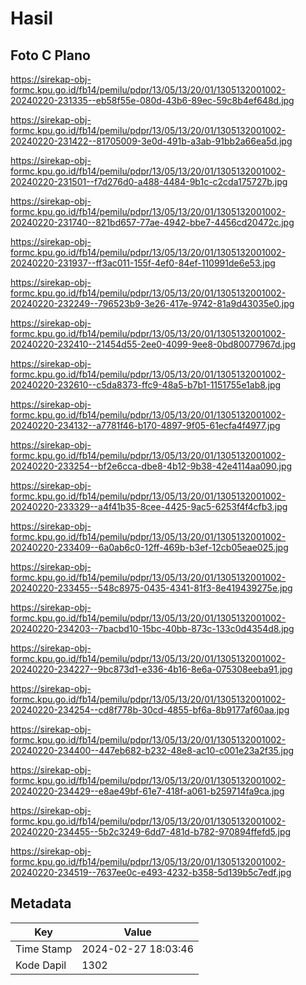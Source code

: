# Hasil

## Foto C Plano

https://sirekap-obj-formc.kpu.go.id/fb14/pemilu/pdpr/13/05/13/20/01/1305132001002-20240220-231335--eb58f55e-080d-43b6-89ec-59c8b4ef648d.jpg

https://sirekap-obj-formc.kpu.go.id/fb14/pemilu/pdpr/13/05/13/20/01/1305132001002-20240220-231422--81705009-3e0d-491b-a3ab-91bb2a66ea5d.jpg

https://sirekap-obj-formc.kpu.go.id/fb14/pemilu/pdpr/13/05/13/20/01/1305132001002-20240220-231501--f7d276d0-a488-4484-9b1c-c2cda175727b.jpg

https://sirekap-obj-formc.kpu.go.id/fb14/pemilu/pdpr/13/05/13/20/01/1305132001002-20240220-231740--821bd657-77ae-4942-bbe7-4456cd20472c.jpg

https://sirekap-obj-formc.kpu.go.id/fb14/pemilu/pdpr/13/05/13/20/01/1305132001002-20240220-231937--ff3ac011-155f-4ef0-84ef-110991de6e53.jpg

https://sirekap-obj-formc.kpu.go.id/fb14/pemilu/pdpr/13/05/13/20/01/1305132001002-20240220-232249--796523b9-3e26-417e-9742-81a9d43035e0.jpg

https://sirekap-obj-formc.kpu.go.id/fb14/pemilu/pdpr/13/05/13/20/01/1305132001002-20240220-232410--21454d55-2ee0-4099-9ee8-0bd80077967d.jpg

https://sirekap-obj-formc.kpu.go.id/fb14/pemilu/pdpr/13/05/13/20/01/1305132001002-20240220-232610--c5da8373-ffc9-48a5-b7b1-1151755e1ab8.jpg

https://sirekap-obj-formc.kpu.go.id/fb14/pemilu/pdpr/13/05/13/20/01/1305132001002-20240220-234132--a7781f46-b170-4897-9f05-61ecfa4f4977.jpg

https://sirekap-obj-formc.kpu.go.id/fb14/pemilu/pdpr/13/05/13/20/01/1305132001002-20240220-233254--bf2e6cca-dbe8-4b12-9b38-42e4114aa090.jpg

https://sirekap-obj-formc.kpu.go.id/fb14/pemilu/pdpr/13/05/13/20/01/1305132001002-20240220-233329--a4f41b35-8cee-4425-9ac5-6253f4f4cfb3.jpg

https://sirekap-obj-formc.kpu.go.id/fb14/pemilu/pdpr/13/05/13/20/01/1305132001002-20240220-233409--6a0ab6c0-12ff-469b-b3ef-12cb05eae025.jpg

https://sirekap-obj-formc.kpu.go.id/fb14/pemilu/pdpr/13/05/13/20/01/1305132001002-20240220-233455--548c8975-0435-4341-81f3-8e419439275e.jpg

https://sirekap-obj-formc.kpu.go.id/fb14/pemilu/pdpr/13/05/13/20/01/1305132001002-20240220-234203--7bacbd10-15bc-40bb-873c-133c0d4354d8.jpg

https://sirekap-obj-formc.kpu.go.id/fb14/pemilu/pdpr/13/05/13/20/01/1305132001002-20240220-234227--9bc873d1-e336-4b16-8e6a-075308eeba91.jpg

https://sirekap-obj-formc.kpu.go.id/fb14/pemilu/pdpr/13/05/13/20/01/1305132001002-20240220-234254--cd8f778b-30cd-4855-bf6a-8b9177af60aa.jpg

https://sirekap-obj-formc.kpu.go.id/fb14/pemilu/pdpr/13/05/13/20/01/1305132001002-20240220-234400--447eb682-b232-48e8-ac10-c001e23a2f35.jpg

https://sirekap-obj-formc.kpu.go.id/fb14/pemilu/pdpr/13/05/13/20/01/1305132001002-20240220-234429--e8ae49bf-61e7-418f-a061-b259714fa9ca.jpg

https://sirekap-obj-formc.kpu.go.id/fb14/pemilu/pdpr/13/05/13/20/01/1305132001002-20240220-234455--5b2c3249-6dd7-481d-b782-970894ffefd5.jpg

https://sirekap-obj-formc.kpu.go.id/fb14/pemilu/pdpr/13/05/13/20/01/1305132001002-20240220-234519--7637ee0c-e493-4232-b358-5d139b5c7edf.jpg


## Metadata

| Key        | Value               |
| ---------- | ------------------- |
| Time Stamp | 2024-02-27 18:03:46 |
| Kode Dapil | 1302                |



